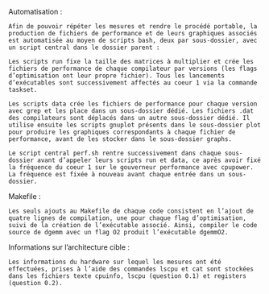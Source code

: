 Automatisation :

    Afin de pouvoir répéter les mesures et rendre le procédé portable, la production de fichiers de performance et de leurs graphiques associés est automatisée au moyen de scripts bash, deux par sous-dossier, avec un script central dans le dossier parent :

    Les scripts run fixe la taille des matrices à multiplier et crée les fichiers de performance de chaque compilateur par versions (les flags d’optimisation ont leur propre fichier). Tous les lancements d’exécutables sont successivement affectés au coeur 1 via la commande taskset.

    Les scripts data crée les fichiers de performance pour chaque version avec grep et les place dans un sous-dossier dédié. Les fichiers .dat des compilateurs sont déplacés dans un autre sous-dossier dédié. Il utilise ensuite les scripts gnuplot présents dans le sous-dossier plot pour produire les graphiques correspondants à chaque fichier de performance, avant de les stocker dans le sous-dossier graphs.

    Le script central perf.sh rentre successivement dans chaque sous-dossier avant d’appeler leurs scripts run et data, ce après avoir fixé la fréquence du coeur 1 sur le gouverneur performance avec cpupower. La fréquence est fixée à nouveau avant chaque entrée dans un sous-dossier.

Makefile :

    Les seuls ajouts au Makefile de chaque code consistent en l’ajout de quatre lignes de compilation, une pour chaque flag d’optimisation, suivi de la création de l’exécutable associé. Ainsi, compiler le code source de dgemm avec un flag O2 produit l’exécutable dgemmO2.

Informations sur l’architecture cible :

    Les informations du hardware sur lequel les mesures ont été effectuées, prises à l’aide des commandes lscpu et cat sont stockées dans les fichiers texte cpuinfo, lscpu (question 0.1) et registers (question 0.2).